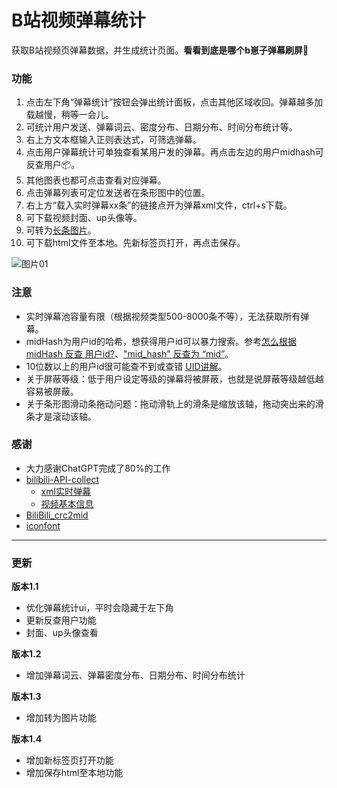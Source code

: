 # B站视频弹幕统计
获取B站视频页弹幕数据，并生成统计页面。**看看到底是哪个b崽子弹幕刷屏🔪**

### 功能
1. 点击左下角“弹幕统计”按钮会弹出统计面板，点击其他区域收回。弹幕越多加载越慢，稍等一会儿。
2. 可统计用户发送、弹幕词云、密度分布、日期分布、时间分布统计等。
3. 右上方文本框输入正则表达式，可筛选弹幕。
4. 点击用户弹幕统计可单独查看某用户发的弹幕。再点击左边的用户midhash可反查用户📦。
5. 其他图表也都可点击查看对应弹幕。
6. 点击弹幕列表可定位发送者在条形图中的位置。
7. 右上方“载入实时弹幕xx条”的链接点开为弹幕xml文件，ctrl+s下载。
8. 可下载视频封面、up头像等。
9. 可转为[长条图片](https://cdn.jsdelivr.net/gh/ZBpine/bili-danmaku-statistic/images/bili-danmaku-statistic-example02.png)。
10. 可下载html文件至本地。先新标签页打开，再点击保存。

![图片01](https://cdn.jsdelivr.net/gh/ZBpine/bili-danmaku-statistic/images/bili-danmaku-statistic-example01.png)

### 注意
- 实时弹幕池容量有限（根据视频类型500-8000条不等），无法获取所有弹幕。
- midHash为用户id的哈希，想获得用户id可以暴力搜索。参考[怎么根据 midHash 反查 用户id?](https://github.com/SocialSisterYi/bilibili-API-collect/issues/698#issuecomment-1577172809)、["mid_hash" 反查为 “mid”](https://github.com/Aruelius/crc32-crack)。
- 10位数以上的用户id很可能查不到或查错 [UID讲解](https://www.bilibili.com/opus/921946620241641476)。
- 关于屏蔽等级：低于用户设定等级的弹幕将被屏蔽，也就是说屏蔽等级越低越容易被屏蔽。
- 关于条形图滑动条拖动问题：拖动滑轨上的滑条是缩放该轴，拖动突出来的滑条才是滚动该轴。


### 感谢
- 大力感谢ChatGPT完成了80%的工作
- [bilibili-API-collect](https://github.com/SocialSisterYi/bilibili-API-collect)
  - [xml实时弹幕](https://github.com/SocialSisterYi/bilibili-API-collect/blob/master/docs/danmaku/danmaku_xml.md)
  - [视频基本信息](https://github.com/SocialSisterYi/bilibili-API-collect/blob/master/docs/video/info.md)
- [BiliBili_crc2mid](https://github.com/shafferjohn/bilibili-search)
- [iconfont](https://www.iconfont.cn/)

---
### 更新

**版本1.1**
- 优化弹幕统计ui，平时会隐藏于左下角
- 更新反查用户功能
- 封面、up头像查看

**版本1.2**
- 增加弹幕词云、弹幕密度分布、日期分布、时间分布统计

**版本1.3**
- 增加转为图片功能

**版本1.4**
- 增加新标签页打开功能
- 增加保存html至本地功能
